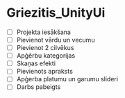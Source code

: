 # Griezitis_UnityUi
- [ ] Projekta iesākšana
- [ ] Pievienot vārdu un vecumu
- [ ] Pievienot 2 cilvēkus
- [ ] Apģērbu kategorijas
- [ ] Skaņas efekti
- [ ] Pievienots apraksts
- [ ] Apģerba platumu un garumu slideri
- [ ] Darbs pabeigts
